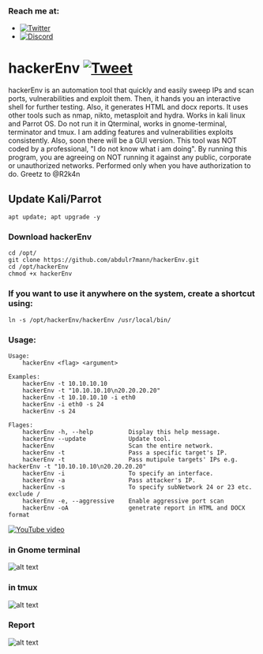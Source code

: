 ### Reach me at:
- [![Twitter](https://img.shields.io/twitter/follow/abdulr7mann?style=social)](https://twitter.com/intent/follow?screen_name=abdulr7mann)
- [![Discord](https://user-images.githubusercontent.com/7288322/34429152-141689f8-ecb9-11e7-8003-b5a10a5fcb29.png?label=Join&amp;style=social)](https://discord.gg/pN5dPYu)

# hackerEnv [![Tweet](https://img.shields.io/twitter/url/http/shields.io.svg?label=Tweet%20it&amp;style=social)](https://twitter.com/intent/tweet?text=hackerEnv%20-%20an%20automation%20tool%20that%20quickly%20and%20easily%20sweep%20ips%20and%20scan%20ports,%20vulnerablities%20and%20exploit%20them%20and%20generates%20a%20report.%20by%20@abdulr7mann%20https://github.com/abdulr7mann/hackerEnv.git&hashtags=security,hacking,redteam,pentester,pentest,kali,kali-linux)
hackerEnv is an automation tool that quickly and easily sweep IPs and scan ports, vulnerabilities and exploit them. Then, it hands you an interactive shell for further testing. Also, it generates HTML and docx reports.
It uses other tools such as nmap, nikto, metasploit and hydra. Works in kali linux and Parrot OS. Do not run it in Qterminal, works in gnome-terminal, terminator and tmux.
I am adding features and vulnerabilities exploits consistently. Also, soon there will be a GUI version.
This tool was NOT coded by a professional, "I do not know what i am doing".
By running this program, you are agreeing on NOT running it against any public, corporate or unauthorized networks.
Performed only when you have authorization to do.
Greetz to @R2k4n
## Update Kali/Parrot
```
apt update; apt upgrade -y
```

### Download hackerEnv
```
cd /opt/
git clone https://github.com/abdulr7mann/hackerEnv.git
cd /opt/hackerEnv
chmod +x hackerEnv
```

### If you want to use it anywhere on the system, create a shortcut using:
```
ln -s /opt/hackerEnv/hackerEnv /usr/local/bin/
```

### Usage:
```
Usage:
    hackerEnv <flag> <argument>

Examples:
    hackerEnv -t 10.10.10.10
    hackerEnv -t "10.10.10.10\n20.20.20.20"
    hackerEnv -t 10.10.10.10 -i eth0
    hackerEnv -i eth0 -s 24
    hackerEnv -s 24
    
Flages:
    hackerEnv -h, --help          Display this help message.
    hackerEnv --update            Update tool.
    hackerEnv                     Scan the entire network.
    hackerEnv -t                  Pass a specific target's IP.
    hackerEnv -t                  Pass mutipule targets' IPs e.g. hackerEnv -t "10.10.10.10\n20.20.20.20"
    hackerEnv -i                  To specify an interface.
    hackerEnv -a                  Pass attacker's IP.
    hackerEnv -s                  To specify subNetwork 24 or 23 etc. exclude /
    hackerEnv -e, --aggressive    Enable aggressive port scan
    hackerEnv -oA                 genetrate report in HTML and DOCX format
```
[![YouTube video](https://i.imgur.com/cwJ80Pa.png)](https://youtu.be/SNM5u2j5Y2Y)
### in Gnome terminal
![alt text](https://i.imgur.com/uHk0Ypt.png)
### in tmux
![alt text](https://i.imgur.com/ppCLMUw.png)
### Report
![alt text](https://i.imgur.com/CCbcKMJ.png)
